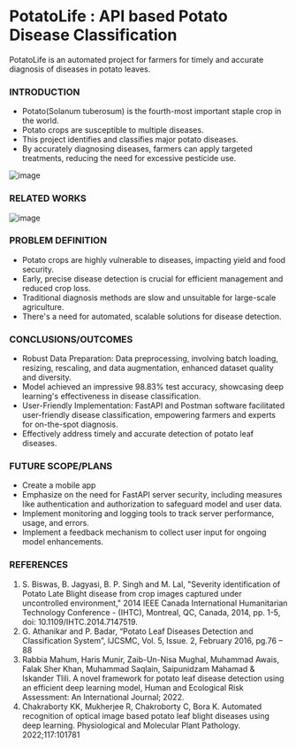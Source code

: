 # PotatoLife : API based Potato Disease Classification 

PotatoLife is an automated project for farmers for timely and accurate diagnosis of diseases in potato leaves.

### INTRODUCTION
- Potato(Solanum tuberosum) is the fourth-most important staple crop in the world.   
- Potato crops are susceptible to multiple diseases.
- This project identifies and classifies major potato diseases.
- By accurately diagnosing diseases, farmers can apply targeted treatments, reducing the need for excessive pesticide use.

![image](https://github.com/KD-Blitz/PotatoLife/assets/118080140/d31e8943-9e5d-4524-b15a-141998694ce5)

### RELATED WORKS
![image](https://github.com/KD-Blitz/PotatoLife/assets/118080140/2cf49bb6-f4da-4457-b784-1043395233ba)

### PROBLEM DEFINITION
- Potato crops are highly vulnerable to diseases, impacting yield and food security.
- Early, precise disease detection is crucial for efficient management and reduced crop loss.
- Traditional diagnosis methods are slow and unsuitable for large-scale agriculture.
- There's a need for automated, scalable solutions for disease detection.

### CONCLUSIONS/OUTCOMES
- Robust Data Preparation: Data preprocessing, involving batch loading, resizing, rescaling, and data augmentation, enhanced dataset quality and diversity.
- Model achieved an impressive 98.83% test accuracy, showcasing deep learning's effectiveness in disease classification.
- User-Friendly Implementation: FastAPI and Postman software facilitated user-friendly disease classification, empowering farmers and experts for on-the-spot diagnosis.
- Effectively address timely and accurate detection of potato leaf diseases.

### FUTURE SCOPE/PLANS
- Create a mobile app
- Emphasize on the need for FastAPI server security, including measures like authentication and authorization to safeguard model and user data.
- Implement monitoring and logging tools to track server performance, usage, and errors. 
- Implement a feedback mechanism to collect user input for ongoing model enhancements.

### REFERENCES
1) S. Biswas, B. Jagyasi, B. P. Singh and M. Lal, "Severity identification of Potato Late Blight disease from crop images captured under uncontrolled environment," 2014 IEEE Canada International Humanitarian Technology Conference - (IHTC), Montreal, QC, Canada, 2014, pp. 1-5, doi: 10.1109/IHTC.2014.7147519.
2) G. Athanikar and P. Badar, “Potato Leaf Diseases Detection and Classification System”, IJCSMC, Vol. 5, Issue. 2, February 2016, pg.76 – 88
3) Rabbia Mahum, Haris Munir, Zaib-Un-Nisa Mughal, Muhammad Awais, Falak Sher Khan, Muhammad Saqlain, Saipunidzam Mahamad & Iskander Tlili. A novel framework for potato leaf disease detection using an efficient deep learning model, Human and Ecological Risk Assessment: An International Journal; 2022.
4) Chakraborty KK, Mukherjee R, Chakroborty C, Bora K. Automated recognition of optical image based potato leaf blight diseases using deep learning. Physiological and Molecular Plant Pathology. 2022;117:101781

